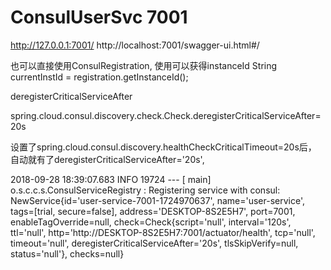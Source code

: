 # ConsulUserSvc 7001

http://127.0.0.1:7001/
http://localhost:7001/swagger-ui.html#/


 也可以直接使用ConsulRegistration, 使用可以获得instanceId   String currentInstId = registration.getInstanceId();
 
 
 deregisterCriticalServiceAfter

spring.cloud.consul.discovery.check.Check.deregisterCriticalServiceAfter=20s

设置了spring.cloud.consul.discovery.healthCheckCriticalTimeout=20s后， 自动就有了deregisterCriticalServiceAfter='20s',

2018-09-28 18:39:07.683  INFO 19724 --- [           main] o.s.c.c.s.ConsulServiceRegistry          : Registering service with consul: NewService{id='user-service-7001-1724970637', name='user-service', tags=[trial, secure=false], address='DESKTOP-8S2E5H7', port=7001, enableTagOverride=null, check=Check{script='null', interval='120s', ttl='null', http='http://DESKTOP-8S2E5H7:7001/actuator/health', tcp='null', timeout='null', deregisterCriticalServiceAfter='20s', tlsSkipVerify=null, status='null'}, checks=null}